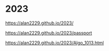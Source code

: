 # 2023
https://alan2229.github.io/2023/

https://alan2229.github.io/2023/passport

https://alan2229.github.io/2023/Algo_1013.html
